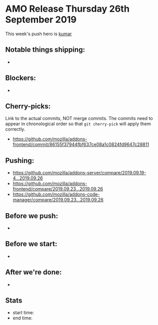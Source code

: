 # AMO Release Thursday 26th September 2019

This week's push hero is [kumar](https://github.com/kumar303)

## Notable things shipping:

* 

## Blockers:

*

## Cherry-picks:

Link to the actual commits, NOT merge commits. The commits need to appear
in chronological order so that `git cherry-pick` will apply them correctly.

* https://github.com/mozilla/addons-frontend/commit/86155f37944fbf637ce08a1c0824fd9647c28811

## Pushing:

* https://github.com/mozilla/addons-server/compare/2019.09.19-4...2019.09.26
* https://github.com/mozilla/addons-frontend/compare/2019.09.23...2019.09.26
* https://github.com/mozilla/addons-code-manager/compare/2019.09.23...2019.09.26


## Before we push:

* 

## Before we start:

*

## After we're done:

* 

## Stats

* start time:
* end time:

